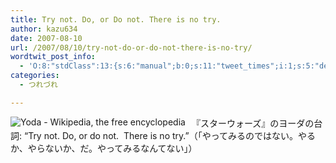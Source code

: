 ```yaml
---
title: Try not. Do, or Do not. There is no try.
author: kazu634
date: 2007-08-10
url: /2007/08/10/try-not-do-or-do-not-there-is-no-try/
wordtwit_post_info:
  - 'O:8:"stdClass":13:{s:6:"manual";b:0;s:11:"tweet_times";i:1;s:5:"delay";i:0;s:7:"enabled";i:1;s:10:"separation";s:2:"60";s:7:"version";s:3:"3.7";s:14:"tweet_template";b:0;s:6:"status";i:2;s:6:"result";a:0:{}s:13:"tweet_counter";i:2;s:13:"tweet_log_ids";a:1:{i:0;i:3133;}s:9:"hash_tags";a:0:{}s:8:"accounts";a:1:{i:0;s:7:"kazu634";}}'
categories:
  - つれづれ

---
```

<div class="section">
<p>
<a href="http://en.wikipedia.org/wiki/Yoda" onclick="__gaTracker('send', 'event', 'outbound-article', 'http://en.wikipedia.org/wiki/Yoda', '');" target="_blank"><img align="left" alt="Yoda - Wikipedia, the free encyclopedia" src="http://img.simpleapi.net/small/http://en.wikipedia.org/wiki/Yoda" border="0" /></a>
</p>
  
<p>
    　『スターウォーズ』のヨーダの台詞: &#8220;Try not. Do, or do not.&#160; There is no try.&#8221;（「やってみるのではない。やるか、やらないか、だ。やってみるなんてない」）
</p>
</div>